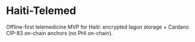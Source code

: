 # Haiti-Telemed
Offline-first telemedicine MVP for Haiti: encrypted Iagon storage + Cardano CIP-83 on-chain anchors (no PHI on-chain).
